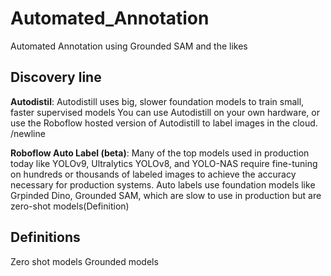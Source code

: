 # Automated_Annotation
Automated Annotation using Grounded SAM and the likes

## Discovery line
**Autodistil**: Autodistill uses big, slower foundation models to train small, faster supervised models
            You can use Autodistill on your own hardware, or use the Roboflow hosted version of Autodistill to label images in the cloud.
/newline

**Roboflow Auto Label (beta)**: Many of the top models used in production today like YOLOv9, Ultralytics YOLOv8, and YOLO-NAS require
                                 fine-tuning on hundreds or thousands of labeled images to achieve the accuracy necessary for production systems.
                                 Auto labels use foundation models like Grpinded Dino, Grounded SAM, which are slow to use in production but are 
                                 zero-shot models(Definition)


## Definitions
Zero shot models
Grounded models

